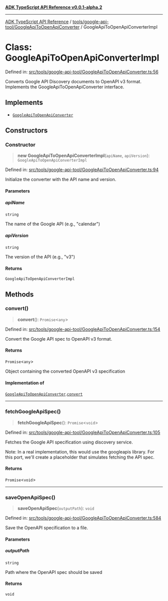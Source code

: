 [**ADK TypeScript API Reference v0.0.1-alpha.2**](../../../../README.md)

***

[ADK TypeScript API Reference](../../../../modules.md) / [tools/google-api-tool/GoogleApiToOpenApiConverter](../README.md) / GoogleApiToOpenApiConverterImpl

# Class: GoogleApiToOpenApiConverterImpl

Defined in: [src/tools/google-api-tool/GoogleApiToOpenApiConverter.ts:56](https://github.com/njraladdin/adk-typescript/blob/main/src/tools/google-api-tool/GoogleApiToOpenApiConverter.ts#L56)

Converts Google API Discovery documents to OpenAPI v3 format.
Implements the GoogleApiToOpenApiConverter interface.

## Implements

- [`GoogleApiToOpenApiConverter`](../../GoogleApiToolSet/interfaces/GoogleApiToOpenApiConverter.md)

## Constructors

### Constructor

> **new GoogleApiToOpenApiConverterImpl**(`apiName`, `apiVersion`): `GoogleApiToOpenApiConverterImpl`

Defined in: [src/tools/google-api-tool/GoogleApiToOpenApiConverter.ts:94](https://github.com/njraladdin/adk-typescript/blob/main/src/tools/google-api-tool/GoogleApiToOpenApiConverter.ts#L94)

Initialize the converter with the API name and version.

#### Parameters

##### apiName

`string`

The name of the Google API (e.g., "calendar")

##### apiVersion

`string`

The version of the API (e.g., "v3")

#### Returns

`GoogleApiToOpenApiConverterImpl`

## Methods

### convert()

> **convert**(): `Promise`\<`any`\>

Defined in: [src/tools/google-api-tool/GoogleApiToOpenApiConverter.ts:154](https://github.com/njraladdin/adk-typescript/blob/main/src/tools/google-api-tool/GoogleApiToOpenApiConverter.ts#L154)

Convert the Google API spec to OpenAPI v3 format.

#### Returns

`Promise`\<`any`\>

Object containing the converted OpenAPI v3 specification

#### Implementation of

[`GoogleApiToOpenApiConverter`](../../GoogleApiToolSet/interfaces/GoogleApiToOpenApiConverter.md).[`convert`](../../GoogleApiToolSet/interfaces/GoogleApiToOpenApiConverter.md#convert)

***

### fetchGoogleApiSpec()

> **fetchGoogleApiSpec**(): `Promise`\<`void`\>

Defined in: [src/tools/google-api-tool/GoogleApiToOpenApiConverter.ts:105](https://github.com/njraladdin/adk-typescript/blob/main/src/tools/google-api-tool/GoogleApiToOpenApiConverter.ts#L105)

Fetches the Google API specification using discovery service.

Note: In a real implementation, this would use the googleapis library.
For this port, we'll create a placeholder that simulates fetching the API spec.

#### Returns

`Promise`\<`void`\>

***

### saveOpenApiSpec()

> **saveOpenApiSpec**(`outputPath`): `void`

Defined in: [src/tools/google-api-tool/GoogleApiToOpenApiConverter.ts:584](https://github.com/njraladdin/adk-typescript/blob/main/src/tools/google-api-tool/GoogleApiToOpenApiConverter.ts#L584)

Save the OpenAPI specification to a file.

#### Parameters

##### outputPath

`string`

Path where the OpenAPI spec should be saved

#### Returns

`void`
